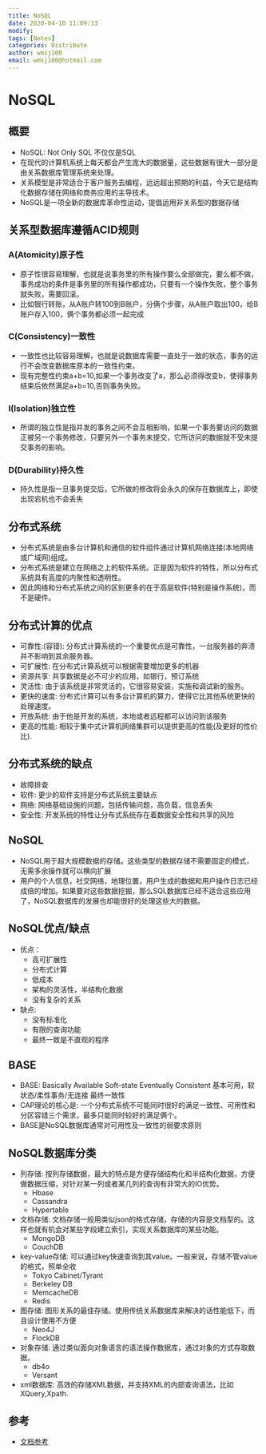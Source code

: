```yaml
---
title: NoSQL
date: 2020-04-10 11:09:13
modify: 
tags: [Notes]
categories: Distribute
author: wmsj100
email: wmsj100@hotmail.com
---
```


# NoSQL

## 概要

- NoSQL: Not Only SQL 不仅仅是SQL
- 在现代的计算机系统上每天都会产生庞大的数据量，这些数据有很大一部分是由关系数据库管理系统来处理。
- 关系模型是非常适合于客户服务去编程，远远超出预期的利益，今天它是结构化数据存储在网络和商务应用的主导技术。
- NoSQL是一项全新的数据库革命性运动，提倡运用非关系型的数据存储

## 关系型数据库遵循ACID规则

### A(Atomicity)原子性

- 原子性很容易理解，也就是说事务里的所有操作要么全部做完，要么都不做，事务成功的条件是事务里的所有操作都成功，只要有一个操作失败，整个事务就失败，需要回滚。
- 比如银行转账，从A账户转100到B账户，分俩个步骤，从A账户取出100，给B账户存入100，俩个事务都必须一起完成

### C(Consistency)一致性

- 一致性也比较容易理解，也就是说数据库需要一直处于一致的状态，事务的运行不会改变数据库原本的一致性约束。
- 现有完整性约束a+b=10,如果一个事务改变了a，那么必须得改变b，使得事务结束后依然满足a+b=10,否则事务失败。

### I(Isolation)独立性

- 所谓的独立性是指并发的事务之间不会互相影响，如果一个事务要访问的数据正被另一个事务修改，只要另外一个事务未提交，它所访问的数据就不受未提交事务的影响。

### D(Durability)持久性

- 持久性是指一旦事务提交后，它所做的修改将会永久的保存在数据库上，即使出现宕机也不会丢失

## 分布式系统

- 分布式系统是由多台计算机和通信的软件组件通过计算机网络连接(本地网络或广域网)组成。
- 分布式系统是建立在网络之上的软件系统。正是因为软件的特性，所以分布式系统具有高度的内聚性和透明性。
- 因此网络和分布式系统之间的区别更多的在于高层软件(特别是操作系统)，而不是硬件。

## 分布式计算的优点

- 可靠性:(容错): 分布式计算系统的一个重要优点是可靠性，一台服务器的奔溃并不影响到其余服务器。
- 可扩展性: 在分布式计算系统可以根据需要增加更多的机器
- 资源共享: 共享数据是必不可少的应用，如银行，预订系统
- 灵活性: 由于该系统是非常灵活的，它很容易安装，实施和调试新的服务。
- 更快的速度: 分布式计算可以有多台计算机的算力，使得它比其他系统更快的处理速度。
- 开放系统: 由于他是开发的系统，本地或者远程都可以访问到该服务
- 更高的性能: 相较于集中式计算机网络集群可以提供更高的性能(及更好的性价比).

## 分布式系统的缺点

- 故障排查
- 软件: 更少的软件支持是分布式系统主要缺点
- 网络: 网络基础设施的问题，包括传输问题，高负载，信息丢失
- 安全性: 开发系统的特性让分布式系统存在着数据安全性和共享的风险

## NoSQL

- NoSQL用于超大规模数据的存储。这些类型的数据存储不需要固定的模式，无需多余操作就可以横向扩展
- 用户的个人信息，社交网络，地理位置，用户生成的数据和用户操作日志已经成倍的增加。如果要对这些数据挖掘，那么SQL数据库已经不适合这些应用了，NoSQL数据库的发展也却能很好的处理这些大的数据。

## NoSQL优点/缺点

- 优点：
	- 高可扩展性
	- 分布式计算
	- 低成本
	- 架构的灵活性，半结构化数据
	- 没有复杂的关系
- 缺点:
	- 没有标准化
	- 有限的查询功能
	- 最终一致是不直观的程序

## BASE

- BASE: Basically Available Soft-state Eventually Consistent 基本可用，软状态/柔性事务/无连接 最终一致性
- CAP理论的核心是: 一个分布式系统不可能同时很好的满足一致性、可用性和分区容错三个需求，最多只能同时较好的满足俩个。
- BASE是NoSQL数据库通常对可用性及一致性的弱要求原则

## NoSQL数据库分类

- 列存储: 按列存储数据，最大的特点是方便存储结构化和半结构化数据，方便做数据压缩，对针对某一列或者某几列的查询有非常大的IO优势。
	- Hbase
	- Cassandra 
	- Hypertable
- 文档存储: 文档存储一般用类似json的格式存储，存储的内容是文档型的。这样也就有机会对某些字段建立索引，实现关系数据库的某些功能。
	- MongoDB
	- CouchDB
- key-value存储: 可以通过key快速查询到其value。一般来说，存储不管value的格式，照单全收
	- Tokyo Cabinet/Tyrant
	- Berkeley DB
	- MemcacheDB
	- Redis
- 图存储: 图形关系的最佳存储。使用传统关系数据库来解决的话性能低下，而且设计使用不方便
	- Neo4J
	- FlockDB
- 对象存储: 通过类似面向对象语言的语法操作数据库，通过对象的方式存取数据。
	- db4o
	- Versant
- xml数据库: 高效的存储XML数据，并支持XML的内部查询语法，比如XQuery,Xpath.

## 参考

- [文档参考](https://www.mongodb.org.cn/tutorial/2.html)
